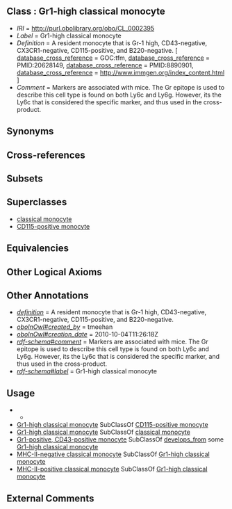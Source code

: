
## Class : Gr1-high classical monocyte

 * *IRI* = http://purl.obolibrary.org/obo/CL_0002395
 * *Label* = Gr1-high classical monocyte
 * *Definition* = A resident monocyte that is Gr-1 high, CD43-negative, CX3CR1-negative, CD115-positive, and B220-negative. [ [database_cross_reference](../../ef/oboInOwl#hasDbXref.md) = GOC:tfm, [database_cross_reference](../../ef/oboInOwl#hasDbXref.md) = PMID:20628149, [database_cross_reference](../../ef/oboInOwl#hasDbXref.md) = PMID:8890901, [database_cross_reference](../../ef/oboInOwl#hasDbXref.md) = http://www.immgen.org/index_content.html ]
 * *Comment* = Markers are associated with mice. The Gr epitope is used to describe this cell type is found on both Ly6c and Ly6g. However, its the Ly6c that is considered the specific marker, and thus used in the cross-product.

## Synonyms


## Cross-references


## Subsets


## Superclasses

 * [classical monocyte](../../CL/60/CL_0000860.md)
 * [CD115-positive monocyte](../../CL/22/CL_0001022.md)

## Equivalencies


## Other Logical Axioms


## Other Annotations

 * *[definition](../../IAO/15/IAO_0000115.md)* = A resident monocyte that is Gr-1 high, CD43-negative, CX3CR1-negative, CD115-positive, and B220-negative.
 * *[oboInOwl#created_by](../../oboInOwl#created/by/oboInOwl#created_by.md)* = tmeehan
 * *[oboInOwl#creation_date](../../oboInOwl#creation/te/oboInOwl#creation_date.md)* = 2010-10-04T11:26:18Z
 * *[rdf-schema#comment](../../nt/rdf-schema#comment.md)* = Markers are associated with mice. The Gr epitope is used to describe this cell type is found on both Ly6c and Ly6g. However, its the Ly6c that is considered the specific marker, and thus used in the cross-product.
 * *[rdf-schema#label](../../el/rdf-schema#label.md)* = Gr1-high classical monocyte

## Usage

 * -
 * [Gr1-high classical monocyte](../../CL/95/CL_0002395.md) SubClassOf [CD115-positive monocyte](../../CL/22/CL_0001022.md)
 * [Gr1-high classical monocyte](../../CL/95/CL_0002395.md) SubClassOf [classical monocyte](../../CL/60/CL_0000860.md)
 * [Gr1-positive, CD43-positive monocyte](../../CL/98/CL_0002398.md) SubClassOf [develops_from](../../RO/02/RO_0002202.md) some [Gr1-high classical monocyte](../../CL/95/CL_0002395.md)
 * [MHC-II-negative classical monocyte](../../CL/69/CL_0002469.md) SubClassOf [Gr1-high classical monocyte](../../CL/95/CL_0002395.md)
 * [MHC-II-positive classical monocyte](../../CL/70/CL_0002470.md) SubClassOf [Gr1-high classical monocyte](../../CL/95/CL_0002395.md)

## External Comments

